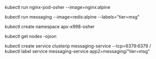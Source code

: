 kubectl run nginx-pod-osher --image=nginx:alpine

kubectl run messaging --image=redis:alpine --labels="tier=msg"

kubectl create namespace apx-x998-osher

kubectl get nodes -ojson 

kubectl create service clusterip messaging-service --tcp=6379:6379 /
kubectl label service  messaging-service app2=messaging/"tier=msg"

 
